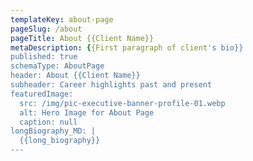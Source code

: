 ```yaml
---
templateKey: about-page
pageSlug: /about
pageTitle: About {{Client Name}}
metaDescription: {{First paragraph of client's bio}}
published: true
schemaType: AboutPage
header: About {{Client Name}}
subheader: Career highlights past and present
featuredImage:
  src: /img/pic-executive-banner-profile-01.webp
  alt: Hero Image for About Page
  caption: null
longBiography_MD: |
  {{long_biography}}
---
```

